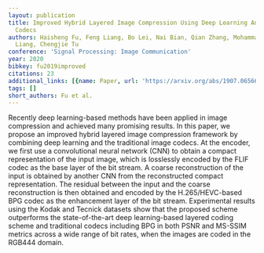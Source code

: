 ```yaml
---
layout: publication
title: Improved Hybrid Layered Image Compression Using Deep Learning And Traditional
  Codecs
authors: Haisheng Fu, Feng Liang, Bo Lei, Nai Bian, Qian Zhang, Mohammad Akbari, Jie
  Liang, Chengjie Tu
conference: 'Signal Processing: Image Communication'
year: 2020
bibkey: fu2019improved
citations: 23
additional_links: [{name: Paper, url: 'https://arxiv.org/abs/1907.06566'}]
tags: []
short_authors: Fu et al.
---
```

Recently deep learning-based methods have been applied in image compression
and achieved many promising results. In this paper, we propose an improved
hybrid layered image compression framework by combining deep learning and the
traditional image codecs. At the encoder, we first use a convolutional neural
network (CNN) to obtain a compact representation of the input image, which is
losslessly encoded by the FLIF codec as the base layer of the bit stream. A
coarse reconstruction of the input is obtained by another CNN from the
reconstructed compact representation. The residual between the input and the
coarse reconstruction is then obtained and encoded by the H.265/HEVC-based BPG
codec as the enhancement layer of the bit stream. Experimental results using
the Kodak and Tecnick datasets show that the proposed scheme outperforms the
state-of-the-art deep learning-based layered coding scheme and traditional
codecs including BPG in both PSNR and MS-SSIM metrics across a wide range of
bit rates, when the images are coded in the RGB444 domain.